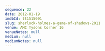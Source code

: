 ```yaml
---
sequence: 22
date: 2012-01-19
imdbId: tt1515091
slug: sherlock-holmes-a-game-of-shadows-2011
venue: AMC Tysons Corner 16
venueNotes: null
medium: null
mediumNotes: null
---
```

